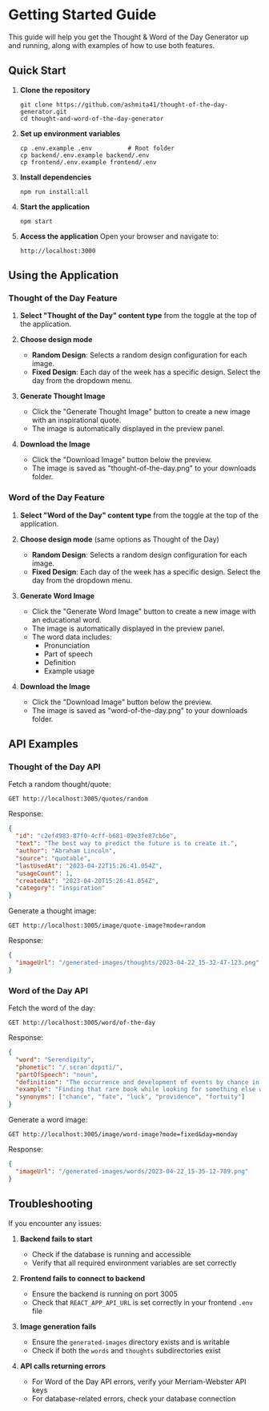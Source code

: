 # Getting Started Guide

This guide will help you get the Thought & Word of the Day Generator up and running, along with examples of how to use both features.

## Quick Start

1. **Clone the repository**
   ```
   git clone https://github.com/ashmita41/thought-of-the-day-generator.git
   cd thought-and-word-of-the-day-generator
   ```

2. **Set up environment variables**
   ```
   cp .env.example .env          # Root folder
   cp backend/.env.example backend/.env
   cp frontend/.env.example frontend/.env
   ```

3. **Install dependencies**
   ```
   npm run install:all
   ```

4. **Start the application**
   ```
   npm start
   ```

5. **Access the application**
   Open your browser and navigate to:
   ```
   http://localhost:3000
   ```

## Using the Application

### Thought of the Day Feature

1. **Select "Thought of the Day" content type** from the toggle at the top of the application.

2. **Choose design mode**
   - **Random Design**: Selects a random design configuration for each image.
   - **Fixed Design**: Each day of the week has a specific design. Select the day from the dropdown menu.

3. **Generate Thought Image**
   - Click the "Generate Thought Image" button to create a new image with an inspirational quote.
   - The image is automatically displayed in the preview panel.

4. **Download the Image**
   - Click the "Download Image" button below the preview.
   - The image is saved as "thought-of-the-day.png" to your downloads folder.

### Word of the Day Feature

1. **Select "Word of the Day" content type** from the toggle at the top of the application.

2. **Choose design mode** (same options as Thought of the Day)
   - **Random Design**: Selects a random design configuration for each image.
   - **Fixed Design**: Each day of the week has a specific design. Select the day from the dropdown menu.

3. **Generate Word Image**
   - Click the "Generate Word Image" button to create a new image with an educational word.
   - The image is automatically displayed in the preview panel.
   - The word data includes:
     - Pronunciation
     - Part of speech
     - Definition
     - Example usage

4. **Download the Image**
   - Click the "Download Image" button below the preview.
   - The image is saved as "word-of-the-day.png" to your downloads folder.

## API Examples

### Thought of the Day API

Fetch a random thought/quote:
```
GET http://localhost:3005/quotes/random
```

Response:
```json
{
  "id": "c2ef4983-87f0-4cff-b681-09e3fe87cb6e",
  "text": "The best way to predict the future is to create it.",
  "author": "Abraham Lincoln",
  "source": "quotable",
  "lastUsedAt": "2023-04-22T15:26:41.054Z",
  "usageCount": 1,
  "createdAt": "2023-04-20T15:26:41.054Z",
  "category": "inspiration"
}
```

Generate a thought image:
```
GET http://localhost:3005/image/quote-image?mode=random
```

Response:
```json
{
  "imageUrl": "/generated-images/thoughts/2023-04-22_15-32-47-123.png"
}
```

### Word of the Day API

Fetch the word of the day:
```
GET http://localhost:3005/word/of-the-day
```

Response:
```json
{
  "word": "Serendipity",
  "phonetic": "/ˌsɛrənˈdɪpɪti/",
  "partOfSpeech": "noun",
  "definition": "The occurrence and development of events by chance in a happy or beneficial way",
  "example": "Finding that rare book while looking for something else was pure serendipity.",
  "synonyms": ["chance", "fate", "luck", "providence", "fortuity"]
}
```

Generate a word image:
```
GET http://localhost:3005/image/word-image?mode=fixed&day=monday
```

Response:
```json
{
  "imageUrl": "/generated-images/words/2023-04-22_15-35-12-789.png"
}
```

## Troubleshooting

If you encounter any issues:

1. **Backend fails to start**
   - Check if the database is running and accessible
   - Verify that all required environment variables are set correctly

2. **Frontend fails to connect to backend**
   - Ensure the backend is running on port 3005
   - Check that `REACT_APP_API_URL` is set correctly in your frontend `.env` file

3. **Image generation fails**
   - Ensure the `generated-images` directory exists and is writable
   - Check if both the `words` and `thoughts` subdirectories exist

4. **API calls returning errors**
   - For Word of the Day API errors, verify your Merriam-Webster API keys
   - For database-related errors, check your database connection 